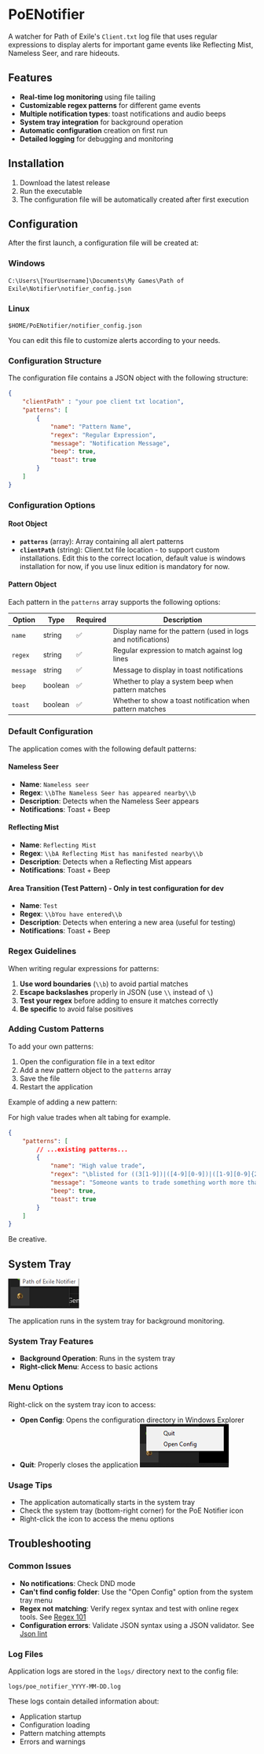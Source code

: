 # PoENotifier

A watcher for Path of Exile's `Client.txt` log file that uses regular expressions to display alerts for important game events like Reflecting Mist, Nameless Seer, and rare hideouts.

## Features

- **Real-time log monitoring** using file tailing
- **Customizable regex patterns** for different game events
- **Multiple notification types**: toast notifications and audio beeps
- **System tray integration** for background operation
- **Automatic configuration** creation on first run
- **Detailed logging** for debugging and monitoring

## Installation

1. Download the latest release
2. Run the executable
3. The configuration file will be automatically created after first execution

## Configuration

After the first launch, a configuration file will be created at:

### **Windows**

```text
C:\Users\[YourUsername]\Documents\My Games\Path of Exile\Notifier\notifier_config.json
```

### **Linux**

```text
$HOME/PoENotifier/notifier_config.json
```

You can edit this file to customize alerts according to your needs.

### Configuration Structure

The configuration file contains a JSON object with the following structure:

```json
{
    "clientPath" : "your poe client txt location",
    "patterns": [
        {
            "name": "Pattern Name",
            "regex": "Regular Expression",
            "message": "Notification Message",
            "beep": true,
            "toast": true
        }
    ]
}
```

### Configuration Options

#### Root Object

- **`patterns`** (array): Array containing all alert patterns
- **`clientPath`** (string): Client.txt file location - to support custom installations. Edit this to the correct location, default value is windows installation for now, if you use linux edition is mandatory for now.

#### Pattern Object

Each pattern in the `patterns` array supports the following options:

| Option | Type | Required | Description |
|--------|------|----------|-------------|
| `name` | string | ✅ | Display name for the pattern (used in logs and notifications) |
| `regex` | string | ✅ | Regular expression to match against log lines |
| `message` | string | ✅ | Message to display in toast notifications |
| `beep` | boolean | ✅ | Whether to play a system beep when pattern matches |
| `toast` | boolean | ✅ | Whether to show a toast notification when pattern matches |

### Default Configuration

The application comes with the following default patterns:

#### Nameless Seer

- **Name**: `Nameless seer`
- **Regex**: `\\bThe Nameless Seer has appeared nearby\\b`
- **Description**: Detects when the Nameless Seer appears
- **Notifications**: Toast + Beep

#### Reflecting Mist

- **Name**: `Reflecting Mist`
- **Regex**: `\\bA Reflecting Mist has manifested nearby\\b`
- **Description**: Detects when a Reflecting Mist appears
- **Notifications**: Toast + Beep

#### Area Transition (Test Pattern) - Only in test configuration for dev

- **Name**: `Test`
- **Regex**: `\\bYou have entered\\b`
- **Description**: Detects when entering a new area (useful for testing)
- **Notifications**: Toast + Beep

### Regex Guidelines

When writing regular expressions for patterns:

1. **Use word boundaries** (`\\b`) to avoid partial matches
2. **Escape backslashes** properly in JSON (use `\\` instead of `\`)
3. **Test your regex** before adding to ensure it matches correctly
4. **Be specific** to avoid false positives

### Adding Custom Patterns

To add your own patterns:

1. Open the configuration file in a text editor
2. Add a new pattern object to the `patterns` array
3. Save the file
4. Restart the application

Example of adding a new pattern:

For high value trades when alt tabing for example.
```json
{
    "patterns": [
        // ...existing patterns...
        {
            "name": "High value trade",
            "regex": "\blisted for ((3[1-9])|([4-9][0-9])|([1-9][0-9]{2,})) chaos in Mercenaries\b",
            "message": "Someone wants to trade something worth more than 30c with you",
            "beep": true,
            "toast": true
        }
    ]
}
```

Be creative.

## System Tray

![Systray image](assets/systray.png)

The application runs in the system tray for background monitoring.

### System Tray Features

- **Background Operation**: Runs in the system tray
- **Right-click Menu**: Access to basic actions


### Menu Options

Right-click on the system tray icon to access:

- **Open Config**: Opens the configuration directory in Windows Explorer
- **Quit**: Properly closes the application
![Menu options](assets/menu.png)

### Usage Tips

- The application automatically starts in the system tray
- Check the system tray (bottom-right corner) for the PoE Notifier icon
- Right-click the icon to access the menu options

## Troubleshooting

### Common Issues

- **No notifications**: Check DND mode
- **Can't find config folder**: Use the "Open Config" option from the system tray menu
- **Regex not matching**: Verify regex syntax and test with online regex tools. See [Regex 101](https://regex101.com/)
- **Configuration errors**: Validate JSON syntax using a JSON validator. See [Json lint](https://jsonlint.com/)

### Log Files

Application logs are stored in the `logs/` directory next to the config file:

```text
logs/poe_notifier_YYYY-MM-DD.log
```

These logs contain detailed information about:

- Application startup
- Configuration loading
- Pattern matching attempts
- Errors and warnings